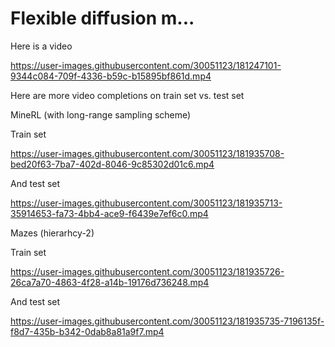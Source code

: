 # Flexible diffusion m...

Here is a video


https://user-images.githubusercontent.com/30051123/181247101-9344c084-709f-4336-b59c-b15895bf861d.mp4

Here are more video completions on train set vs. test set


MineRL (with long-range sampling scheme)

Train set





https://user-images.githubusercontent.com/30051123/181935708-bed20f63-7ba7-402d-8046-9c85302d01c6.mp4


And test set




https://user-images.githubusercontent.com/30051123/181935713-35914653-fa73-4bb4-ace9-f6439e7ef6c0.mp4




Mazes (hierarhcy-2)


Train set


https://user-images.githubusercontent.com/30051123/181935726-26ca7a70-4863-4f28-a14b-19176d736248.mp4


And test set 




https://user-images.githubusercontent.com/30051123/181935735-7196135f-f8d7-435b-b342-0dab8a81a9f7.mp4




